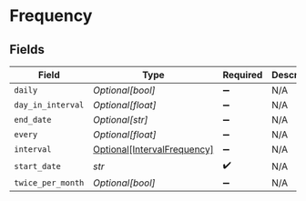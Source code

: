 # Frequency


## Fields

| Field                                                                   | Type                                                                    | Required                                                                | Description                                                             |
| ----------------------------------------------------------------------- | ----------------------------------------------------------------------- | ----------------------------------------------------------------------- | ----------------------------------------------------------------------- |
| `daily`                                                                 | *Optional[bool]*                                                        | :heavy_minus_sign:                                                      | N/A                                                                     |
| `day_in_interval`                                                       | *Optional[float]*                                                       | :heavy_minus_sign:                                                      | N/A                                                                     |
| `end_date`                                                              | *Optional[str]*                                                         | :heavy_minus_sign:                                                      | N/A                                                                     |
| `every`                                                                 | *Optional[float]*                                                       | :heavy_minus_sign:                                                      | N/A                                                                     |
| `interval`                                                              | [Optional[IntervalFrequency]](../../models/shared/intervalfrequency.md) | :heavy_minus_sign:                                                      | N/A                                                                     |
| `start_date`                                                            | *str*                                                                   | :heavy_check_mark:                                                      | N/A                                                                     |
| `twice_per_month`                                                       | *Optional[bool]*                                                        | :heavy_minus_sign:                                                      | N/A                                                                     |